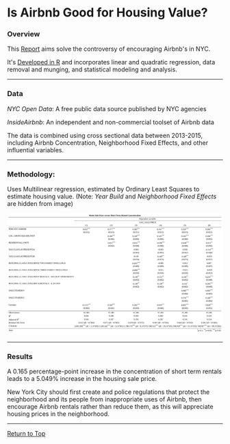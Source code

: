 <a name="TOP"></a>

# Is Airbnb Good for Housing Value?

### Overview
This [Report](https://github.com/eng-jonathan/Airbnb_on_HousingValue/blob/main/Report/Airbnb_on_HousingValue.pdf) aims solve the controversy of encouraging Airbnb's in NYC.

It's [Developed in R](https://github.com/eng-jonathan/Airbnb_on_HousingValue/blob/main/Report/Airbnb_on_HousingValue.Rmd) and incorporates linear and quadratic regression, data removal and munging, and statistical modeling and analysis.
___
### Data
*NYC Open Data*: A free public data source published by NYC agencies

*InsideAirbnb*: An independent and non-commercial toolset of Airbnb data

The data is combined using cross sectional data between 2013-2015, including Airbnb Concentration, Neighborhood Fixed Effects, and other influential variables.
___
### Methodology:
Uses Multilinear regression, estimated by Ordinary Least Squares to estimate housing value. 
(Note: *Year Build* and *Neighborhood Fixed Effects* are hidden from image)

<img src = "Images/MultiRegression%20output.jpg" width = "1050">

___
### Results
A 0.165 percentage-point increase in the concentration of short term rentals leads to a 5.049% increase in the housing sale price. 

New York City should first create and police regulations that protect the neighborhood and its people from inappropriate uses of Airbnb, then encourage Airbnb rentals rather than reduce them, as this will appreciate housing prices in the neighborhood.
___
[Return to Top](#TOP)
